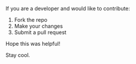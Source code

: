 If you are a developer and would like to contribute:

1. Fork the repo
2. Make your changes
3. Submit a pull request

Hope this was helpful!

Stay cool.